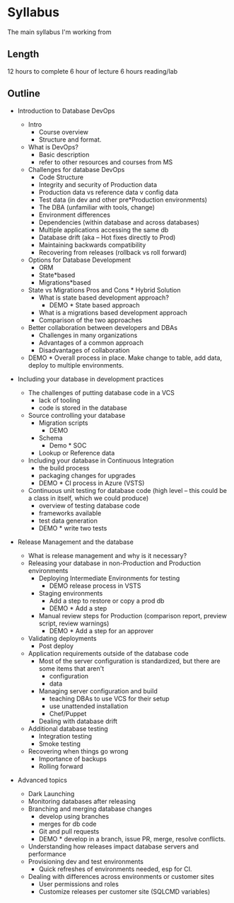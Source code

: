 # Syllabus

The main syllabus I'm working from

## Length
12 hours to complete
6 hour of lecture
6 hours reading/lab

## Outline
* Introduction to Database DevOps  
	* Intro 
		* Course overview
		* Structure and format.
	* What is DevOps?
		* Basic description
		* refer to other resources and courses from MS
	* Challenges for database DevOps 
		* 	Code Structure
		* Integrity and security of Production data 
		* Production data vs reference data v config data
		* Test data (in dev and other pre*Production environments) 
		* The DBA (unfamiliar with tools, change) 
		* Environment differences 
		* Dependencies (within database and across databases) 
		* Multiple applications accessing the same db 
		* Database drift (aka – Hot fixes directly to Prod) 
		* Maintaining backwards compatibility 
		* Recovering from releases (rollback vs roll forward) 
	* Options for Database Development
		* ORM 
		* State*based 
		* Migrations*based 
	* State vs Migrations Pros and Cons * Hybrid Solution 
		* What is state based development approach?
			* DEMO * State based approach
		* 	What is a migrations based development approach
		* 	Comparison of the two approaches
	* Better collaboration between developers and DBAs
		* 	Challenges in many organizations
		* 	Advantages of a common approach
		* Disadvantages of collaboration
	* 	DEMO * Overall process in place. Make change to table, add data, deploy to multiple environments.
 
*	Including your database in development practices
	* The challenges of putting database code in a VCS
		* lack of tooling
		* code is stored in the database
	* Source controlling your database 
		* Migration scripts 
			* DEMO
		* Schema 
			* Demo * SOC
		* Lookup or Reference data 
	* Including your database in Continuous Integration  
		* the build process
		* packaging changes for upgrades
		* DEMO * CI process in Azure (VSTS)
	* Continuous unit testing for database code (high level – this could be a class in itself, which we could produce) 
		* overview of testing database code
		* frameworks available
		* test data generation
		* DEMO * write two tests


*	Release Management and the database
	* What is release management and why is it necessary? 
	* Releasing your database in non-Production and Production environments
		* Deploying Intermediate Environments for testing
			* DEMO release process in VSTS
		* Staging environments
			* Add a step to restore or copy a prod db
			* DEMO * Add a step
		* Manual review steps for Production (comparison report, preview script, review warnings) 
			* DEMO * Add a step for an approver
	* Validating deployments 
		* Post deploy
	* Application requirements outside of the database code
		* Most of the server configuration is standardized, but there are some items that aren't
			* configuration
			* data
		* Managing server configuration and build
			* teaching DBAs to use VCS for their setup
			* use unattended installation 
			* Chef/Puppet	
		* Dealing with database drift 
	* Additional database testing 
		* Integration testing 
		* Smoke testing
	* Recovering when things go wrong 
		* Importance of backups 
		* Rolling forward 

	 
*	Advanced topics 
	* Dark Launching
	* Monitoring databases after releasing 
	* Branching and merging database changes 
		* develop using branches
		* merges for db code
		* Git and pull requests
		* DEMO * develop in a branch, issue PR, merge, resolve conflicts.
	* Understanding how releases impact database servers and performance 
	* Provisioning dev and test environments
		* Quick refreshes of environments needed, esp for CI.
	* Dealing with differences across environments or customer sites 
		* User permissions and roles 
		* Customize releases per customer site (SQLCMD variables) 
		